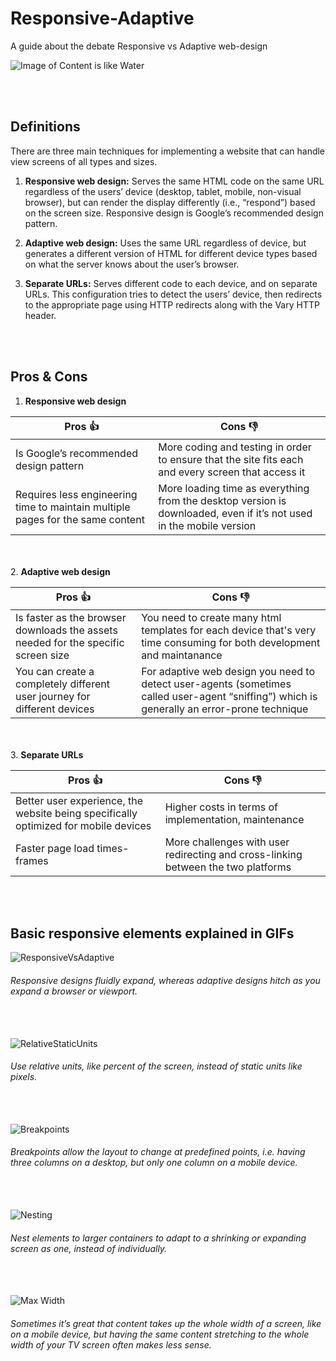 # Responsive-Adaptive
A guide about the debate Responsive vs Adaptive web-design 

![Image of Content is like Water](https://cdn-images-1.medium.com/max/2000/1*kd07zXQBI3s0uPm4msF21w.jpeg)

<br></br>
## Definitions
There are three main techniques for implementing a website that can handle view screens of all types and sizes.

1. **Responsive web design:** Serves the same HTML code on the same URL regardless of the users’ device (desktop, tablet, mobile, non-visual browser), but can render the display differently (i.e., “respond”) based on the screen size. Responsive design is Google’s recommended design pattern.

2. **Adaptive web design:** Uses the same URL regardless of device, but generates a different version of HTML for different device types based on what the server knows about the user’s browser.

3. **Separate URLs:** Serves different code to each device, and on separate URLs. This configuration tries to detect the users’ device, then redirects to the appropriate page using HTTP redirects along with the Vary HTTP header.

<br></br>
## Pros & Cons


1. **Responsive web design**

Pros :thumbsup:                                                               | Cons :thumbsdown:
------------------------------------------------------------------------------|-----------------------------------------------------------------------------
Is Google’s recommended design pattern                                        | More coding and testing in order to ensure that the site fits each and every screen that access it
Requires less engineering time to maintain multiple pages for the same content| More loading time as everything from the desktop version is downloaded, even if it’s not used in the mobile version


<br></br>
2. **Adaptive web design**

Pros :thumbsup:                                                                  | Cons :thumbsdown:
---------------------------------------------------------------------------------|----------------------------------------------------------------------------------------------
Is faster as the browser downloads the assets needed for the specific screen size| You need to create many html templates for each device that's very time consuming for both development and maintanance 
You can create a completely different user journey for different devices         | For adaptive web design you need to detect user-agents (sometimes called user-agent “sniffing”) which is generally an error-prone technique


<br></br>
3. **Separate URLs**

Pros :thumbsup:                                                                    | Cons :thumbsdown:
-----------------------------------------------------------------------------------|-----------------------------------------------------
Better user experience, the website being specifically optimized for mobile devices| Higher costs in terms of implementation, maintenance
Faster page load times-frames                                                      | More challenges with user redirecting and cross-linking between the two platforms

<br></br>
## Basic responsive elements explained in GIFs
![ResponsiveVsAdaptive](https://s3.eu-central-1.amazonaws.com/displaycase.akylleez/infogr8/responsive-gifs/3038367-inline-i-1-9-gifs-that-explain-responsive-design-brilliantly-01responsive-vs-adaptive-copy+(1).gif)
###### Responsive designs fluidly expand, whereas adaptive designs hitch as you expand a browser or viewport.

<br></br>
![RelativeStaticUnits](https://s3.eu-central-1.amazonaws.com/displaycase.akylleez/infogr8/responsive-gifs/3038367-inline-i-2-9-gifs-that-explain-responsive-design-brilliantly-02relative-units-vs-static-units-1-copy.gif)
###### Use relative units, like percent of the screen, instead of static units like pixels.

<br></br>
![Breakpoints](https://s3.eu-central-1.amazonaws.com/displaycase.akylleez/infogr8/responsive-gifs/3038367-inline-i-3-9-gifs-that-explain-responsive-design-brilliantly-03with-breakpoints-vs-without-breakpoints-1-co.gif)
###### Breakpoints allow the layout to change at predefined points, i.e. having three columns on a desktop, but only one column on a mobile device.

<br></br>
![Nesting](https://s3.eu-central-1.amazonaws.com/displaycase.akylleez/infogr8/responsive-gifs/3038367-inline-i-5-9-gifs-that-explain-responsive-design-brilliantly-05nested-vs-not-nested-1-copy.gif)
###### Nest elements to larger containers to adapt to a shrinking or expanding screen as one, instead of individually.

<br></br>
![Max Width](https://s3.eu-central-1.amazonaws.com/displaycase.akylleez/infogr8/responsive-gifs/3038367-inline-i-7-9-gifs-that-explain-responsive-design-brilliantly-07max-width-vx-no-max-width-1-copy.gif)
###### Sometimes it’s great that content takes up the whole width of a screen, like on a mobile device, but having the same content stretching to the whole width of your TV screen often makes less sense.
